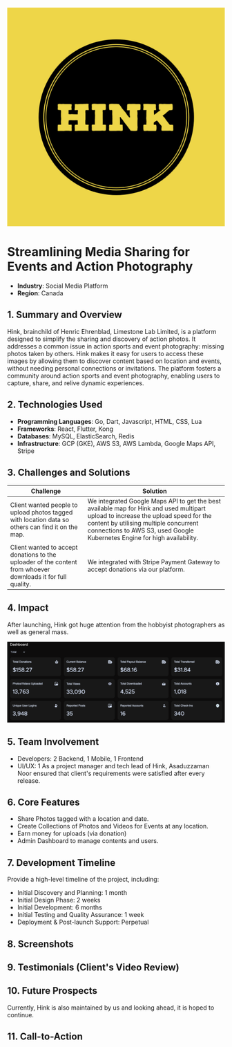 ![LOGO](assets/logo.png)

# Streamlining Media Sharing for Events and Action Photography

- **Industry**: Social Media Platform
- **Region**: Canada
## 1. Summary and Overview
Hink, brainchild of Henric Ehrenblad, Limestone Lab Limited, is a platform designed to simplify the sharing and discovery of action photos. It addresses a common issue in action sports and event photography: missing photos taken by others. Hink makes it easy for users to access these images by allowing them to discover content based on location and events, without needing personal connections or invitations. The platform fosters a community around action sports and event photography, enabling users to capture, share, and relive dynamic experiences.
## 2. Technologies Used
- **Programming Languages**: Go, Dart, Javascript, HTML, CSS, Lua
- **Frameworks**: React, Flutter, Kong
- **Databases**: MySQL, ElasticSearch, Redis
- **Infrastructure**: GCP (GKE), AWS S3, AWS Lambda, Google Maps API, Stripe

## 3. Challenges and Solutions

| Challenge                                                                                                    | Solution                                                                                                                                                                                                                                                 |
| ------------------------------------------------------------------------------------------------------------ | -------------------------------------------------------------------------------------------------------------------------------------------------------------------------------------------------------------------------------------------------------- |
| Client wanted people to upload photos tagged with location data so others can find it on the map.            | We integrated Google Maps API to get the best available map for Hink and used multipart upload to increase the upload speed for the content by utilising multiple concurrent connections to AWS S3, used Google Kubernetes Engine for high availability. |
| Client wanted to accept donations to the uploader of the content from whoever downloads it for full quality. | We integrated with Stripe Payment Gateway to accept donations via our platform.                                                                                                                                                                          |

## 4. Impact
After launching, Hink got huge attention from the hobbyist photographers as well as general mass.

![Impact](assets/statistics.png)

## 5. Team Involvement
- Developers: 2 Backend, 1 Mobile, 1 Frontend
- UI/UX: 1
As a project manager and tech lead of Hink, Asaduzzaman Noor ensured that client's requirements were satisfied after every release.

## 6. Core Features
- Share Photos tagged with a location and date.
- Create Collections of Photos and Videos for Events at any location.
- Earn money for uploads (via donation)
- Admin Dashboard to manage contents and users.

## 7. Development Timeline
Provide a high-level timeline of the project, including:
- Initial Discovery and Planning: 1 month
- Initial Design Phase: 2 weeks
- Initial Development: 6 months
- Initial Testing and Quality Assurance: 1 week
- Deployment & Post-launch Support: Perpetual

## 8. Screenshots

## 9. Testimonials (Client's Video Review)

## 10. Future Prospects
Currently, Hink is also maintained by us and looking ahead, it is hoped to continue.
## 11. Call-to-Action
